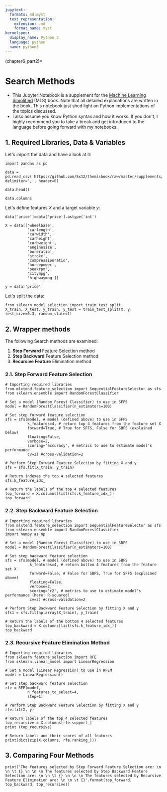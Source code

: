 ```yaml
---
jupytext:
  formats: md:myst
  text_representation:
    extension: .md
    format_name: myst
kernelspec:
  display_name: Python 3
  language: python
  name: python3
---
```


(chapter6_part2)=

# Search Methods

- This Jupyter Notebook is a supplement for the [Machine Learning Simplified](https://themlsbook.com) (MLS) book. Note that all detailed explanations are written in the book. This notebook just shed light on Python implementations of the topics discussed.
- I also assume you know Python syntax and how it works. If you don't, I highly recommend you to take a break and get introduced to the language before going forward with my notebooks. 

## 1. Required Libraries, Data & Variables

Let's import the data and have a look at it:


```{code-cell} ipython3
import pandas as pd

data = pd.read_csv('https://github.com/5x12/themlsbook/raw/master/supplements/data/car_price.csv', delimiter=',', header=0)
```


```{code-cell} ipython3
data.head()
```


```{code-cell} ipython3
data.columns
```

Let's define features $X$ and a target variable $y$:


```{code-cell} ipython3
data['price']=data['price'].astype('int')

X = data[['wheelbase', 
          'carlength', 
          'carwidth', 
          'carheight', 
          'curbweight', 
          'enginesize', 
          'boreratio', 
          'stroke',
          'compressionratio', 
          'horsepower', 
          'peakrpm', 
          'citympg', 
          'highwaympg']]

y = data['price']

```

Let's split the data:


```{code-cell} ipython3
from sklearn.model_selection import train_test_split
X_train, X_test, y_train, y_test = train_test_split(X, y, test_size=0.3, random_state=1)
```

## 2. Wrapper methods

The following Search methods are examined:

   1. **Step Forward** Feature Selection method
   2. **Step Backward** Feature Selection method
   3. **Recursive Feature** Elimination method

### 2.1. Step Forward Feature Selection


```{code-cell} ipython3
# Importing required libraries
from mlxtend.feature_selection import SequentialFeatureSelector as sfs
from sklearn.ensemble import RandomForestClassifier
```


```{code-cell} ipython3
# Set a model (Random Forest Classifier) to use in SFFS
model = RandomForestClassifier(n_estimators=100)

# Set step forward feature selection
sfs = sfs(model, # model (defined above) to use in SFFS
          k_features=4, # return top 4 features from the feature set X
          forward=True, # True for SFFS, False for SBFS (explained below)
          floating=False,
          verbose=2,
          scoring='accuracy', # metrics to use to estimate model's performance
          cv=2) #cross-validation=2

# Perform Step Forward Feature Selection by fitting X and y
sfs = sfs.fit(X_train, y_train)
```


```{code-cell} ipython3
# Return indexes the top 4 selected features
sfs.k_feature_idx_
```


```{code-cell} ipython3
# Return the labels of the top 4 selected features
top_forward = X.columns[list(sfs.k_feature_idx_)]
top_forward
```

### 2.2. Step Backward Feature Selection


```{code-cell} ipython3
# Importing required libraries
from mlxtend.feature_selection import SequentialFeatureSelector as sfs
from sklearn.ensemble import RandomForestClassifier
import numpy as np
```


```{code-cell} ipython3
# Set a model (Random Forest Classifier) to use in SBFS
model = RandomForestClassifier(n_estimators=100)

# Set step backward feature selection
sfs = sfs(model, # model (defined above) to use in SBFS
           k_features=4, # return bottom 4 features from the feature set X
           forward=False, # False for SBFS, True for SFFS (explained above)
           floating=False, 
           verbose=2,
           scoring='r2', # metrics to use to estimate model's performance (here: R-squared)
           cv=2) #cross-validation=2

# Perform Step Backward Feature Selection by fitting X and y
sfs1 = sfs.fit(np.array(X_train), y_train)
```


```{code-cell} ipython3
# Return the labels of the bottom 4 selected features
top_backward = X.columns[list(sfs.k_feature_idx_)]
top_backward
```

### 2.3. Recursive Feature Elimination Method


```{code-cell} ipython3
# Importing required libraries
from sklearn.feature_selection import RFE
from sklearn.linear_model import LinearRegression
```


```{code-cell} ipython3
# Set a model (Linear Regression) to use in RFEM
model = LinearRegression()

# Set step backward feature selection
rfe = RFE(model, 
          n_features_to_select=4, 
          step=1)

# Perform Step Backward Feature Selection by fitting X and y
rfe.fit(X, y)
```


```{code-cell} ipython3
# Return labels of the top 4 selected features
top_recursive = X.columns[rfe.support_]
print (top_recursive)
```


```{code-cell} ipython3
# Return labels and their scores of all features
print(dict(zip(X.columns, rfe.ranking_)))
```

## 3. Comparing Four Methods


```{code-cell} ipython3
print('The features selected by Step Forward Feature Selection are: \n \n \t {} \n \n \n The features selected by Step Backward Feature Selection are: \n \n \t {} \n \n \n The features selected by Recursive Feature Elimination are: \n \n \t {}'.format(top_forward, top_backward, top_recursive))


```


```{code-cell} ipython3

```
